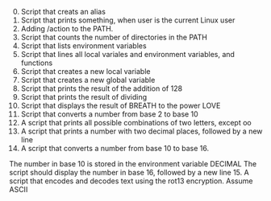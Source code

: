 0. Script that creats an alias
1. Script that prints something, when user is the current Linux user
2. Adding /action to the PATH.
3. Script that counts the number of directories in the PATH
4. Script that lists environment variables
5. Script that lines all local variales and environment variables, and functions
6. Script that creates a new local variable
7. Script that creates a new global variable
8. Script that prints the result of the addition of 128
9. Script that prints the result of dividing
10. Script that displays the result of BREATH to the power LOVE
11. Script that converts a number from base 2 to base 10
12. A script that prints all possible combinations of two letters, except oo
13. A script that prints a number with two decimal places, followed by a new line
14. A script that converts a number from base 10 to base 16.

The number in base 10 is stored in the environment variable DECIMAL
The script should display the number in base 16, followed by a new line
15. A script that encodes and decodes text using the rot13 encryption. Assume ASCII
